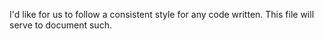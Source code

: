 I'd like for us to follow a consistent style for
any code written.
This file will serve to document such.
